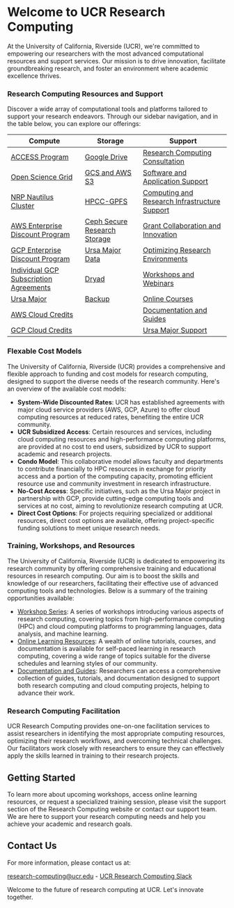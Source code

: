 
# Welcome to UCR Research Computing

At the University of California, Riverside (UCR), we're committed to empowering our researchers with the most advanced computational resources and support services. Our mission is to drive innovation, facilitate groundbreaking research, and foster an environment where academic excellence thrives.

### Research Computing Resources and Support

Discover a wide array of computational tools and platforms tailored to support your research endeavors. Through our sidebar navigation, and in the table below, you can explore our offerings:

| Compute | Storage | Support |
|---------|---------|---------|
| [ACCESS Program](./pages/nsf_access.md) | [Google Drive](./pages/Google_Drive.md) | [Research Computing Consultation](./pages/research-computing-consultation.md) |
| [Open Science Grid](./pages/open_science_grid.md) | [GCS and AWS S3](./pages/gcs_aws_s3.md) | [Software and Application Support](./pages/software-and-application-support.md) |
| [NRP Nautilus Cluster](./pages/Nautilus.md) | [HPCC-GPFS](./pages/hpcc_gpfs.md) | [Computing and Research Infrastructure Support](./pages/computing-and-research-infrastructure-support.md) |
| [AWS Enterprise Discount Program](./pages/gcp_aws_edp.md) | [Ceph Secure Research Storage](./pages/ceph_secure_research_storage.md) | [Grant Collaboration and Innovation](./pages/grant-collaboration-and-innovation.md) |
| [GCP Enterprise Discount Program](./pages/gcp_aws_edp.md) | [Ursa Major Data](./pages/ursa_major_data.md) | [Optimizing Research Environments](./pages/optimizing-research-environments.md) |
| [Individual GCP Subscription Agreements](./pages/gcp_subscription_agreements.md) | [Dryad](https://datadryad.org/stash) | [Workshops and Webinars](./pages/workshops-and-webinars.md) |
| [Ursa Major](./pages/ursa_major.md) | [Backup](./pages/backup.md) | [Online Courses](./pages/online-courses.md) |
| [AWS Cloud Credits](./pages/GCP_and_AWS_Cloud_Credits.md) |  | [Documentation and Guides](./pages/documentation-and-guides.md) |
| [GCP Cloud Credits](./pages/GCP_and_AWS_Cloud_Credits.md) |  | [Ursa Major Support](./pages/ursa_major.md)  |

### Flexable Cost Models

The University of California, Riverside (UCR) provides a comprehensive and flexible approach to funding and cost models for research computing, designed to support the diverse needs of the research community. Here's an overview of the available cost models:

- **System-Wide Discounted Rates**: UCR has established agreements with major cloud service providers (AWS, GCP, Azure) to offer cloud computing resources at reduced rates, benefiting the entire UCR community.
- **UCR Subsidized Access**: Certain resources and services, including cloud computing resources and high-performance computing platforms, are provided at no cost to end users, subsidized by UCR to support academic and research projects.
- **Condo Model**: This collaborative model allows faculty and departments to contribute financially to HPC resources in exchange for priority access and a portion of the computing capacity, promoting efficient resource use and community investment in research infrastructure.
- **No-Cost Access**: Specific initiatives, such as the Ursa Major project in partnership with GCP, provide cutting-edge computing tools and services at no cost, aiming to revolutionize research computing at UCR.
- **Direct Cost Options**: For projects requiring specialized or additional resources, direct cost options are available, offering project-specific funding solutions to meet unique research needs.

### Training, Workshops, and Resources

The University of California, Riverside (UCR) is dedicated to empowering its research community by offering comprehensive training and educational resources in research computing. Our aim is to boost the skills and knowledge of our researchers, facilitating their effective use of advanced computing tools and technologies. Below is a summary of the training opportunities available:

- [Workshop Series](./pages/workshops_and_webinars.md): A series of workshops introducing various aspects of research computing, covering topics from high-performance computing (HPC) and cloud computing platforms to programming languages, data analysis, and machine learning.
- [Online Learning Resources](./pages/online_courses.md): A wealth of online tutorials, courses, and documentation is available for self-paced learning in research computing, covering a wide range of topics suitable for the diverse schedules and learning styles of our community.
- [Documentation and Guides](./pages/documentation_and_guides.md): Researchers can access a comprehensive collection of guides, tutorials, and documentation designed to support both research computing and cloud computing projects, helping to advance their work.

### Research Computing Facilitation

UCR Research Computing provides one-on-one facilitation services to assist researchers in identifying the most appropriate computing resources, optimizing their research workflows, and overcoming technical challenges. Our facilitators work closely with researchers to ensure they can effectively apply the skills learned in training to their research projects.

## Getting Started

To learn more about upcoming workshops, access online learning resources, or request a specialized training session, please visit the support section of the Research Computing website or contact our support team. We are here to support your research computing needs and help you achieve your academic and research goals.

## Contact Us

For more information, please contact us at:

[research-computing@ucr.edu](./pages/mailto:research-computing@ucr.edu) - [UCR Research Computing Slack](./pages/https://ucr-research-compute.slack.com/)

Welcome to the future of research computing at UCR. Let's innovate together.


